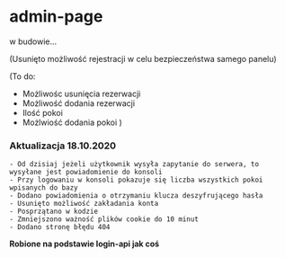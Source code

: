 # admin-page

w budowie...

(Usunięto możliwość rejestracji w celu bezpieczeństwa samego panelu)

(To do:
- Możliwośc usunięcia rezerwacji
- Możliwość dodania rezerwacji
- Ilość pokoi
- Możlwiość dodania pokoi
)

### Aktualizacja 18.10.2020
```
- Od dzisiaj jeżeli użytkownik wysyła zapytanie do serwera, to wysyłane jest powiadomienie do konsoli
- Przy logowaniu w konsoli pokazuje się liczba wszystkich pokoi wpisanych do bazy
- Dodano powiadomienia o otrzymaniu klucza deszyfrującego hasła
- Usunięto możliwość zakładania konta
- Posprzątano w kodzie
- Zmniejszono ważność plików cookie do 10 minut
- Dodano stronę błędu 404
```

__Robione na podstawie login-api jak coś__
